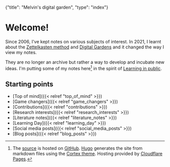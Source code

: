 {"title": "Melvin's digital garden", "type": "index"}

# Welcome!

Since 2006, I've kept notes on various subjects of interest. In 2021, I
learnt about the [Zettelkasten method](https://en.wikipedia.org/wiki/Zettelkasten) and [Digital
Gardens](https://maggieappleton.com/garden-history) and it changed the way I view my notes.

They are no longer an archive but rather a way to develop and incubate new ideas.
I'm putting some of my notes here[^bts] in the spirit of
[Learning in public](https://www.swyx.io/learn-in-public/).

## Starting points
* [Top of mind]({{< relref "top_of_mind" >}})
* [Game changers]({{< relref "game_changers" >}})
* [Contributions]({{< relref "contributions" >}})
* [Research interests]({{< relref "research_interests" >}})
* [Literature notes]({{< relref "literature_notes" >}})
* [Learning Day]({{< relref "learning_day" >}})
* [Social media posts]({{< relref "social_media_posts" >}})
* [Blog posts]({{< relref "blog_posts" >}})

[^bts]: The [source](https://github.com/melvinzhang/garden) is hosted on
[GitHub](https://github.com/). [Hugo](https://gohugo.io/) generates the site
from markdown files using the [Cortex theme](https://github.com/jethrokuan/cortex).
Hosting provided by [Cloudflare Pages](https://pages.cloudflare.com/).

